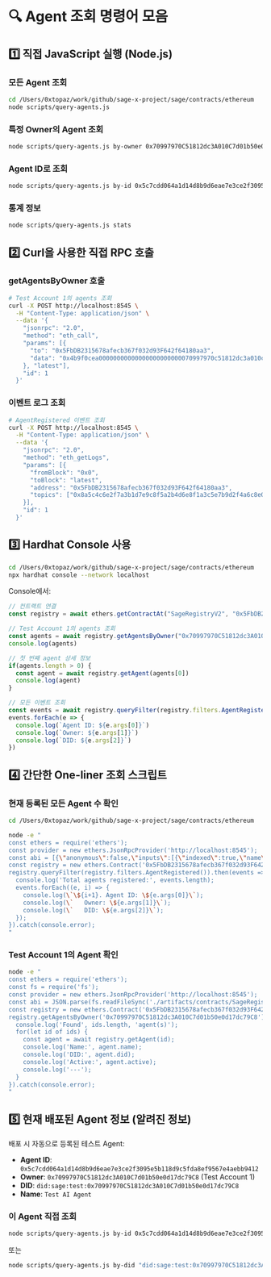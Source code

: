 # 🔍 Agent 조회 명령어 모음

## 1️⃣ 직접 JavaScript 실행 (Node.js)

### 모든 Agent 조회
```bash
cd /Users/0xtopaz/work/github/sage-x-project/sage/contracts/ethereum
node scripts/query-agents.js
```

### 특정 Owner의 Agent 조회
```bash
node scripts/query-agents.js by-owner 0x70997970C51812dc3A010C7d01b50e0d17dc79C8
```

### Agent ID로 조회
```bash
node scripts/query-agents.js by-id 0x5c7cdd064a1d14d8b9d6eae7e3ce2f3095e5b118d9c5fda8ef9567e4aebb9412
```

### 통계 정보
```bash
node scripts/query-agents.js stats
```

## 2️⃣ Curl을 사용한 직접 RPC 호출

### getAgentsByOwner 호출
```bash
# Test Account 1의 agents 조회
curl -X POST http://localhost:8545 \
  -H "Content-Type: application/json" \
  --data '{
    "jsonrpc": "2.0",
    "method": "eth_call",
    "params": [{
      "to": "0x5FbDB2315678afecb367f032d93F642f64180aa3",
      "data": "0x4b9f0cea00000000000000000000000070997970c51812dc3a010c7d01b50e0d17dc79c8"
    }, "latest"],
    "id": 1
  }'
```

### 이벤트 로그 조회
```bash
# AgentRegistered 이벤트 조회
curl -X POST http://localhost:8545 \
  -H "Content-Type: application/json" \
  --data '{
    "jsonrpc": "2.0",
    "method": "eth_getLogs",
    "params": [{
      "fromBlock": "0x0",
      "toBlock": "latest",
      "address": "0x5FbDB2315678afecb367f032d93F642f64180aa3",
      "topics": ["0x8a5c4c6e2f7a3b1d7e9c8f5a2b4d6e8f1a3c5e7b9d2f4a6c8e0a2c4e6a8c0e2a4e"]
    }],
    "id": 1
  }'
```

## 3️⃣ Hardhat Console 사용

```bash
cd /Users/0xtopaz/work/github/sage-x-project/sage/contracts/ethereum
npx hardhat console --network localhost
```

Console에서:
```javascript
// 컨트랙트 연결
const registry = await ethers.getContractAt("SageRegistryV2", "0x5FbDB2315678afecb367f032d93F642f64180aa3")

// Test Account 1의 agents 조회
const agents = await registry.getAgentsByOwner("0x70997970C51812dc3A010C7d01b50e0d17dc79C8")
console.log(agents)

// 첫 번째 agent 상세 정보
if(agents.length > 0) {
  const agent = await registry.getAgent(agents[0])
  console.log(agent)
}

// 모든 이벤트 조회
const events = await registry.queryFilter(registry.filters.AgentRegistered())
events.forEach(e => {
  console.log(`Agent ID: ${e.args[0]}`)
  console.log(`Owner: ${e.args[1]}`)
  console.log(`DID: ${e.args[2]}`)
})
```

## 4️⃣ 간단한 One-liner 조회 스크립트

### 현재 등록된 모든 Agent 수 확인
```bash
cd /Users/0xtopaz/work/github/sage-x-project/sage/contracts/ethereum

node -e "
const ethers = require('ethers');
const provider = new ethers.JsonRpcProvider('http://localhost:8545');
const abi = [{\"anonymous\":false,\"inputs\":[{\"indexed\":true,\"name\":\"agentId\",\"type\":\"bytes32\"},{\"indexed\":true,\"name\":\"owner\",\"type\":\"address\"},{\"indexed\":false,\"name\":\"did\",\"type\":\"string\"},{\"indexed\":false,\"name\":\"timestamp\",\"type\":\"uint256\"}],\"name\":\"AgentRegistered\",\"type\":\"event\"}];
const registry = new ethers.Contract('0x5FbDB2315678afecb367f032d93F642f64180aa3', abi, provider);
registry.queryFilter(registry.filters.AgentRegistered()).then(events => {
  console.log('Total agents registered:', events.length);
  events.forEach((e, i) => {
    console.log(\`\${i+1}. Agent ID: \${e.args[0]}\`);
    console.log(\`   Owner: \${e.args[1]}\`);
    console.log(\`   DID: \${e.args[2]}\`);
  });
}).catch(console.error);
"
```

### Test Account 1의 Agent 확인
```bash
node -e "
const ethers = require('ethers');
const fs = require('fs');
const provider = new ethers.JsonRpcProvider('http://localhost:8545');
const abi = JSON.parse(fs.readFileSync('./artifacts/contracts/SageRegistryV2.sol/SageRegistryV2.json')).abi;
const registry = new ethers.Contract('0x5FbDB2315678afecb367f032d93F642f64180aa3', abi, provider);
registry.getAgentsByOwner('0x70997970C51812dc3A010C7d01b50e0d17dc79C8').then(async (ids) => {
  console.log('Found', ids.length, 'agent(s)');
  for(let id of ids) {
    const agent = await registry.getAgent(id);
    console.log('Name:', agent.name);
    console.log('DID:', agent.did);
    console.log('Active:', agent.active);
    console.log('---');
  }
}).catch(console.error);
"
```

## 5️⃣ 현재 배포된 Agent 정보 (알려진 정보)

배포 시 자동으로 등록된 테스트 Agent:
- **Agent ID**: `0x5c7cdd064a1d14d8b9d6eae7e3ce2f3095e5b118d9c5fda8ef9567e4aebb9412`
- **Owner**: `0x70997970C51812dc3A010C7d01b50e0d17dc79C8` (Test Account 1)
- **DID**: `did:sage:test:0x70997970C51812dc3A010C7d01b50e0d17dc79C8`
- **Name**: `Test AI Agent`

### 이 Agent 직접 조회
```bash
node scripts/query-agents.js by-id 0x5c7cdd064a1d14d8b9d6eae7e3ce2f3095e5b118d9c5fda8ef9567e4aebb9412
```

또는

```bash
node scripts/query-agents.js by-did "did:sage:test:0x70997970C51812dc3A010C7d01b50e0d17dc79C8"
```